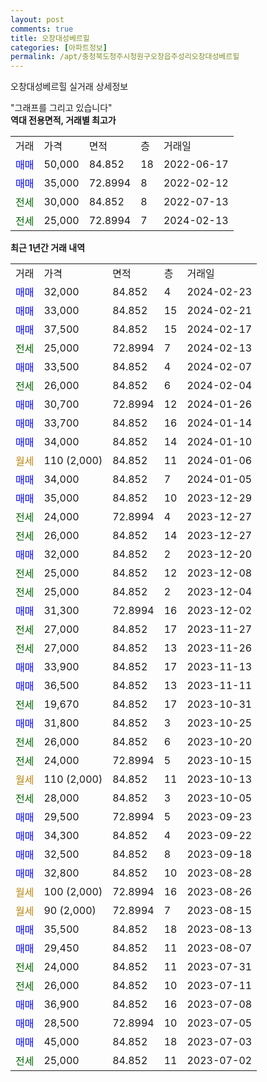 ```yaml
---
layout: post
comments: true
title: 오창대성베르힐
categories: [아파트정보]
permalink: /apt/충청북도청주시청원구오창읍주성리오창대성베르힐
---
```


오창대성베르힐 실거래 상세정보

<script type="text/javascript">
  google.charts.load('current', {'packages':['line', 'corechart']});
  google.charts.setOnLoadCallback(drawChart);

  function drawChart() {
    var data = new google.visualization.DataTable();
    data.addColumn('date', '거래일');
    data.addColumn('number', "매매");
    data.addColumn('number', "전세");
    data.addColumn('number', "전매");

    data.addRows([[new Date(Date.parse("2024-02-23")), 32000, null, null], [new Date(Date.parse("2024-02-21")), 33000, null, null], [new Date(Date.parse("2024-02-17")), 37500, null, null], [new Date(Date.parse("2024-02-13")), null, 25000, null], [new Date(Date.parse("2024-02-07")), 33500, null, null], [new Date(Date.parse("2024-02-04")), null, 26000, null], [new Date(Date.parse("2024-01-26")), 30700, null, null], [new Date(Date.parse("2024-01-14")), 33700, null, null], [new Date(Date.parse("2024-01-10")), 34000, null, null], [new Date(Date.parse("2024-01-06")), null, null, null], [new Date(Date.parse("2024-01-05")), 34000, null, null], [new Date(Date.parse("2023-12-29")), 35000, null, null], [new Date(Date.parse("2023-12-27")), null, 24000, null], [new Date(Date.parse("2023-12-27")), null, 26000, null], [new Date(Date.parse("2023-12-20")), 32000, null, null], [new Date(Date.parse("2023-12-08")), null, 25000, null], [new Date(Date.parse("2023-12-04")), null, 25000, null], [new Date(Date.parse("2023-12-02")), 31300, null, null], [new Date(Date.parse("2023-11-27")), null, 27000, null], [new Date(Date.parse("2023-11-26")), null, 27000, null], [new Date(Date.parse("2023-11-13")), 33900, null, null], [new Date(Date.parse("2023-11-11")), 36500, null, null], [new Date(Date.parse("2023-10-31")), null, 19670, null], [new Date(Date.parse("2023-10-25")), 31800, null, null], [new Date(Date.parse("2023-10-20")), null, 26000, null], [new Date(Date.parse("2023-10-15")), null, 24000, null], [new Date(Date.parse("2023-10-13")), null, null, null], [new Date(Date.parse("2023-10-05")), null, 28000, null], [new Date(Date.parse("2023-09-23")), 29500, null, null], [new Date(Date.parse("2023-09-22")), 34300, null, null], [new Date(Date.parse("2023-09-18")), 32500, null, null], [new Date(Date.parse("2023-08-28")), 32800, null, null], [new Date(Date.parse("2023-08-26")), null, null, null], [new Date(Date.parse("2023-08-15")), null, null, null], [new Date(Date.parse("2023-08-13")), 35500, null, null], [new Date(Date.parse("2023-08-07")), 29450, null, null], [new Date(Date.parse("2023-07-31")), null, 24000, null], [new Date(Date.parse("2023-07-11")), null, 26000, null], [new Date(Date.parse("2023-07-08")), 36900, null, null], [new Date(Date.parse("2023-07-05")), 28500, null, null], [new Date(Date.parse("2023-07-03")), 45000, null, null], [new Date(Date.parse("2023-07-02")), null, 25000, null]]);

    var options = {
      hAxis: {
        format: 'yyyy/MM/dd'
      },    
      lineWidth: 0,
      pointsVisible: true,    
      title: '최근 1년간 유형별 실거래가 분포',
      legend: { position: 'bottom' }
    };

    var formatter = new google.visualization.NumberFormat({pattern:'###,###'} );
    formatter.format(data, 1);
    formatter.format(data, 2);
    
    setTimeout(function() {
        var chart = new google.visualization.LineChart(document.getElementById('columnchart_material'));
        chart.draw(data, (options));
        document.getElementById('loading').style.display = 'none';
    }, 200);
  }
</script>


<div id="loading" style="z-index:20; display: block; margin-left: 0px">"그래프를 그리고 있습니다"</div>
<div id="columnchart_material" style="width: 95%; margin-left: 0px; display: block"></div>
<!-- contents start -->
<b>역대 전용면적, 거래별 최고가</b>
<table class="sortable">
    <tr>
      <td>거래</td>
      <td>가격</td>
      <td>면적</td>
      <td>층</td>
      <td>거래일</td>
    </tr>
        <tr>
          <td><a style="color: blue">매매</a></td>
          <td>50,000</td>
          <td>84.852</td>
          <td>18</td>
          <td>2022-06-17</td>
        </tr>            <tr>
          <td><a style="color: blue">매매</a></td>
          <td>35,000</td>
          <td>72.8994</td>
          <td>8</td>
          <td>2022-02-12</td>
        </tr>        
        <tr>
              <td><a style="color: darkgreen">전세</a></td>
              <td>30,000</td>
              <td>84.852</td>
              <td>8</td>
              <td>2022-07-13</td>
            </tr>            <tr>
              <td><a style="color: darkgreen">전세</a></td>
              <td>25,000</td>
              <td>72.8994</td>
              <td>7</td>
              <td>2024-02-13</td>
            </tr>        
    
</table>

<b>최근 1년간 거래 내역</b>

<table class="sortable">
    <tr>
      <td>거래</td>
      <td>가격</td>
      <td>면적</td>
      <td>층</td>
      <td>거래일</td>
    </tr>
    <tr>
      <td><a style="color: blue">매매</a></td>
      <td>32,000</td>
      <td>84.852</td>
      <td>4</td>
      <td>2024-02-23</td>
    </tr>          <tr>
      <td><a style="color: blue">매매</a></td>
      <td>33,000</td>
      <td>84.852</td>
      <td>15</td>
      <td>2024-02-21</td>
    </tr>          <tr>
      <td><a style="color: blue">매매</a></td>
      <td>37,500</td>
      <td>84.852</td>
      <td>15</td>
      <td>2024-02-17</td>
    </tr>          <tr>
      <td><a style="color: darkgreen">전세</a></td>
      <td>25,000</td>
      <td>72.8994</td>
      <td>7</td>
      <td>2024-02-13</td>
    </tr>          <tr>
      <td><a style="color: blue">매매</a></td>
      <td>33,500</td>
      <td>84.852</td>
      <td>4</td>
      <td>2024-02-07</td>
    </tr>          <tr>
      <td><a style="color: darkgreen">전세</a></td>
      <td>26,000</td>
      <td>84.852</td>
      <td>6</td>
      <td>2024-02-04</td>
    </tr>          <tr>
      <td><a style="color: blue">매매</a></td>
      <td>30,700</td>
      <td>72.8994</td>
      <td>12</td>
      <td>2024-01-26</td>
    </tr>          <tr>
      <td><a style="color: blue">매매</a></td>
      <td>33,700</td>
      <td>84.852</td>
      <td>16</td>
      <td>2024-01-14</td>
    </tr>          <tr>
      <td><a style="color: blue">매매</a></td>
      <td>34,000</td>
      <td>84.852</td>
      <td>14</td>
      <td>2024-01-10</td>
    </tr>          <tr>
      <td><a style="color: darkgoldenrod">월세</a></td>
      <td>110 (2,000)</td>
      <td>84.852</td>
      <td>11</td>
      <td>2024-01-06</td>
    </tr>          <tr>
      <td><a style="color: blue">매매</a></td>
      <td>34,000</td>
      <td>84.852</td>
      <td>7</td>
      <td>2024-01-05</td>
    </tr>          <tr>
      <td><a style="color: blue">매매</a></td>
      <td>35,000</td>
      <td>84.852</td>
      <td>10</td>
      <td>2023-12-29</td>
    </tr>          <tr>
      <td><a style="color: darkgreen">전세</a></td>
      <td>24,000</td>
      <td>72.8994</td>
      <td>4</td>
      <td>2023-12-27</td>
    </tr>          <tr>
      <td><a style="color: darkgreen">전세</a></td>
      <td>26,000</td>
      <td>84.852</td>
      <td>14</td>
      <td>2023-12-27</td>
    </tr>          <tr>
      <td><a style="color: blue">매매</a></td>
      <td>32,000</td>
      <td>84.852</td>
      <td>2</td>
      <td>2023-12-20</td>
    </tr>          <tr>
      <td><a style="color: darkgreen">전세</a></td>
      <td>25,000</td>
      <td>84.852</td>
      <td>12</td>
      <td>2023-12-08</td>
    </tr>          <tr>
      <td><a style="color: darkgreen">전세</a></td>
      <td>25,000</td>
      <td>84.852</td>
      <td>2</td>
      <td>2023-12-04</td>
    </tr>          <tr>
      <td><a style="color: blue">매매</a></td>
      <td>31,300</td>
      <td>72.8994</td>
      <td>16</td>
      <td>2023-12-02</td>
    </tr>          <tr>
      <td><a style="color: darkgreen">전세</a></td>
      <td>27,000</td>
      <td>84.852</td>
      <td>17</td>
      <td>2023-11-27</td>
    </tr>          <tr>
      <td><a style="color: darkgreen">전세</a></td>
      <td>27,000</td>
      <td>84.852</td>
      <td>13</td>
      <td>2023-11-26</td>
    </tr>          <tr>
      <td><a style="color: blue">매매</a></td>
      <td>33,900</td>
      <td>84.852</td>
      <td>17</td>
      <td>2023-11-13</td>
    </tr>          <tr>
      <td><a style="color: blue">매매</a></td>
      <td>36,500</td>
      <td>84.852</td>
      <td>13</td>
      <td>2023-11-11</td>
    </tr>          <tr>
      <td><a style="color: darkgreen">전세</a></td>
      <td>19,670</td>
      <td>84.852</td>
      <td>17</td>
      <td>2023-10-31</td>
    </tr>          <tr>
      <td><a style="color: blue">매매</a></td>
      <td>31,800</td>
      <td>84.852</td>
      <td>3</td>
      <td>2023-10-25</td>
    </tr>          <tr>
      <td><a style="color: darkgreen">전세</a></td>
      <td>26,000</td>
      <td>84.852</td>
      <td>6</td>
      <td>2023-10-20</td>
    </tr>          <tr>
      <td><a style="color: darkgreen">전세</a></td>
      <td>24,000</td>
      <td>72.8994</td>
      <td>5</td>
      <td>2023-10-15</td>
    </tr>          <tr>
      <td><a style="color: darkgoldenrod">월세</a></td>
      <td>110 (2,000)</td>
      <td>84.852</td>
      <td>11</td>
      <td>2023-10-13</td>
    </tr>          <tr>
      <td><a style="color: darkgreen">전세</a></td>
      <td>28,000</td>
      <td>84.852</td>
      <td>3</td>
      <td>2023-10-05</td>
    </tr>          <tr>
      <td><a style="color: blue">매매</a></td>
      <td>29,500</td>
      <td>72.8994</td>
      <td>5</td>
      <td>2023-09-23</td>
    </tr>          <tr>
      <td><a style="color: blue">매매</a></td>
      <td>34,300</td>
      <td>84.852</td>
      <td>4</td>
      <td>2023-09-22</td>
    </tr>          <tr>
      <td><a style="color: blue">매매</a></td>
      <td>32,500</td>
      <td>84.852</td>
      <td>8</td>
      <td>2023-09-18</td>
    </tr>          <tr>
      <td><a style="color: blue">매매</a></td>
      <td>32,800</td>
      <td>84.852</td>
      <td>10</td>
      <td>2023-08-28</td>
    </tr>          <tr>
      <td><a style="color: darkgoldenrod">월세</a></td>
      <td>100 (2,000)</td>
      <td>72.8994</td>
      <td>16</td>
      <td>2023-08-26</td>
    </tr>          <tr>
      <td><a style="color: darkgoldenrod">월세</a></td>
      <td>90 (2,000)</td>
      <td>72.8994</td>
      <td>7</td>
      <td>2023-08-15</td>
    </tr>          <tr>
      <td><a style="color: blue">매매</a></td>
      <td>35,500</td>
      <td>84.852</td>
      <td>18</td>
      <td>2023-08-13</td>
    </tr>          <tr>
      <td><a style="color: blue">매매</a></td>
      <td>29,450</td>
      <td>84.852</td>
      <td>11</td>
      <td>2023-08-07</td>
    </tr>          <tr>
      <td><a style="color: darkgreen">전세</a></td>
      <td>24,000</td>
      <td>84.852</td>
      <td>11</td>
      <td>2023-07-31</td>
    </tr>          <tr>
      <td><a style="color: darkgreen">전세</a></td>
      <td>26,000</td>
      <td>84.852</td>
      <td>10</td>
      <td>2023-07-11</td>
    </tr>          <tr>
      <td><a style="color: blue">매매</a></td>
      <td>36,900</td>
      <td>84.852</td>
      <td>16</td>
      <td>2023-07-08</td>
    </tr>          <tr>
      <td><a style="color: blue">매매</a></td>
      <td>28,500</td>
      <td>72.8994</td>
      <td>10</td>
      <td>2023-07-05</td>
    </tr>          <tr>
      <td><a style="color: blue">매매</a></td>
      <td>45,000</td>
      <td>84.852</td>
      <td>18</td>
      <td>2023-07-03</td>
    </tr>          <tr>
      <td><a style="color: darkgreen">전세</a></td>
      <td>25,000</td>
      <td>84.852</td>
      <td>11</td>
      <td>2023-07-02</td>
    </tr>      </table>
<!-- contents end -->    

